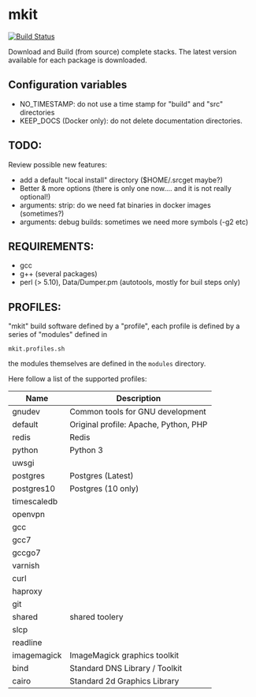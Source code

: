 # mkit

[![Build Status](https://travis-ci.org/dellelce/mkit.svg?branch=master)](https://travis-ci.org/dellelce/mkit)

Download and Build (from source) complete stacks. The latest version available for each package is downloaded.

## Configuration variables

  * NO_TIMESTAMP: do not use a time stamp for "build" and "src" directories
  * KEEP_DOCS (Docker only): do not delete documentation directories.

## TODO:

Review possible new features:
  * add a default "local install" directory ($HOME/.srcget maybe?)
  * Better & more options (there is only one now.... and it is not really optional!)
  * arguments: strip: do we need fat binaries in docker images (sometimes?)
  * arguments: debug builds: sometimes we need more symbols (-g2 etc)

## REQUIREMENTS:
  * gcc
  * g++ (several packages)
  * perl (> 5.10), Data/Dumper.pm (autotools, mostly for buil steps only)

## PROFILES:

"mkit" build software defined by a "profile", each profile is defined by a series of "modules" defined in

```
mkit.profiles.sh
```

the modules themselves are defined in the ``modules`` directory.

Here follow a list of the supported profiles:

| Name        | Description                                  |
|-------------|----------------------------------------------|
| gnudev      | Common tools for GNU development             |
| default     | Original profile: Apache, Python, PHP        |
| redis       | Redis                                        |
| python      | Python 3                                     |
| uwsgi       |                                              |
| postgres    | Postgres (Latest)                            |
| postgres10  | Postgres (10 only)                           |
| timescaledb |                                              |
| openvpn     |                                              |
| gcc         |                                              |
| gcc7        |                                              |
| gccgo7      |                                              |
| varnish     |                                              |
| curl        |                                              |
| haproxy     |                                              |
| git         |                                              |
| shared      |  shared toolery                              |
| slcp        |                                              |
| readline    |                                              |
| imagemagick | ImageMagick graphics toolkit                 |
| bind        | Standard DNS Library / Toolkit               |
| cairo       | Standard 2d Graphics Library                 |
